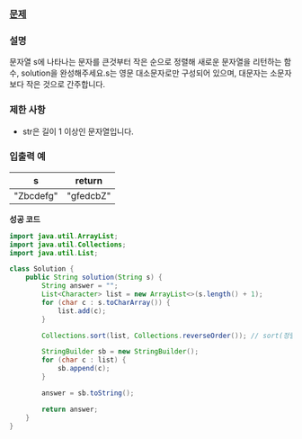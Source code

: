 ### **[문제](https://school.programmers.co.kr/learn/courses/30/lessons/12917)**

### **설명**

문자열 s에 나타나는 문자를 큰것부터 작은 순으로 정렬해 새로운 문자열을 리턴하는 함수, solution을 완성해주세요.s는 영문 대소문자로만 구성되어 있으며, 대문자는 소문자보다 작은 것으로 간주합니다.

### 제한 사항

- str은 길이 1 이상인 문자열입니다.

### 입출력 예

| s | return |
| --- | --- |
| "Zbcdefg" | "gfedcbZ" |

**성공 코드**

```java
import java.util.ArrayList;
import java.util.Collections;
import java.util.List;

class Solution {
    public String solution(String s) {
        String answer = "";
        List<Character> list = new ArrayList<>(s.length() + 1);
        for (char c : s.toCharArray()) {
            list.add(c);
        }

        Collections.sort(list, Collections.reverseOrder()); // sort(정렬할 컬렉션, 정렬기준)

        StringBuilder sb = new StringBuilder();
        for (char c : list) {
            sb.append(c);
        }

        answer = sb.toString();

        return answer;
    }
}
```
